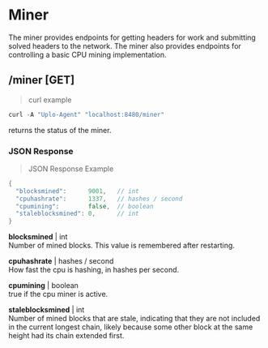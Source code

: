 # Miner

The miner provides endpoints for getting headers for work and submitting solved
headers to the network. The miner also provides endpoints for controlling a
basic CPU mining implementation.

## /miner [GET]
> curl example

```go
curl -A "Uplo-Agent" "localhost:8480/miner"
```
returns the status of the miner.

### JSON Response
> JSON Response Example

```go
{
  "blocksmined":      9001,   // int
  "cpuhashrate":      1337,   // hashes / second
  "cpumining":        false,  // boolean
  "staleblocksmined": 0,      // int
}
```
**blocksmined** | int  
Number of mined blocks. This value is remembered after restarting.

**cpuhashrate** | hashes / second  
How fast the cpu is hashing, in hashes per second.

**cpumining** | boolean  
true if the cpu miner is active.

**staleblocksmined** | int  
Number of mined blocks that are stale, indicating that they are not included in
the current longest chain, likely because some other block at the same height
had its chain extended first.  
